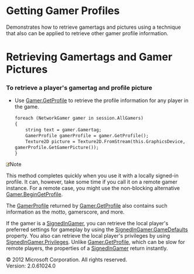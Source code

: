 ﻿

# Getting Gamer Profiles

Demonstrates how to retrieve gamertags and pictures using a technique that also can be applied to retrieve other gamer profile information.

# Retrieving Gamertags and Gamer Pictures

### To retrieve a player's gamertag and profile picture

*   Use [Gamer.GetProfile](M_Microsoft_Xna_Framework_GamerServices_Gamer_GetProfile.md) to retrieve the profile information for any player in the game.
    
    ```
    foreach (NetworkGamer gamer in session.AllGamers)
    {
        string text = gamer.Gamertag;
        GamerProfile gamerProfile = gamer.GetProfile();
        Texture2D picture = Texture2D.FromStream(this.GraphicsDevice, gamerProfile.GetGamerPicture());
    }
    ```
    

![](note.gif)Note

This method completes quickly when you use it with a locally signed-in profile. It can, however, take some time if you call it on a remote gamer instance. For a remote case, you might use the non-blocking alternative [Gamer.BeginGetProfile](M_Microsoft_Xna_Framework_GamerServices_Gamer_BeginGetProfile.md).

The [GamerProfile](T_Microsoft_Xna_Framework_GamerServices_GamerProfile.md) returned by [Gamer.GetProfile](M_Microsoft_Xna_Framework_GamerServices_Gamer_GetProfile.md) also contains such information as the motto, gamerscore, and more.

If the gamer is a [SignedInGamer](T_Microsoft_Xna_Framework_GamerServices_SignedInGamer.md), you can retrieve the local player's preferred settings for gameplay by using the [SignedInGamer.GameDefaults](P_Microsoft_Xna_Framework_Graphics_SignedInGamer_GameDefaults.md) property. You also can retrieve the local player's privileges by using [SignedInGamer.Privileges](P_Microsoft_Xna_Framework_Graphics_SignedInGamer_Privileges.md). Unlike [Gamer.GetProfile](M_Microsoft_Xna_Framework_GamerServices_Gamer_GetProfile.md), which can be slow for remote players, the properties of a [SignedInGamer](T_Microsoft_Xna_Framework_GamerServices_SignedInGamer.md) return instantly.

© 2012 Microsoft Corporation. All rights reserved.  
Version: 2.0.61024.0